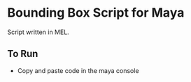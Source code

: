 # Bounding Box Script for Maya
Script written in MEL.

## To Run
- Copy and paste code in the maya console

